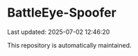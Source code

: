 # BattleEye-Spoofer

Last updated: 2025-07-02 12:46:20

This repository is automatically maintained.

